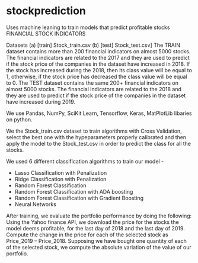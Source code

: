 # stockprediction
Uses machine leaning to train models that predict profitable stocks 
FINANCIAL STOCK INDICATORS

Datasets
(a) [train] Stock_train.csv
(b) [test] Stock_test.csv]
The TRAIN dataset contains more than 200 financial indicators on almost 5000
stocks. The financial indicators are related to the 2017 and they are used to predict if the stock price of the companies in the dataset have increased in 2018. If the
stock has increased during the 2018, then its class value will be equal to 1, otherwise,
if the stock price has decreased the class value will be equal to 0.
The TEST dataset contains the same 200+ financial indicators on almost 5000 stocks.
The financial indicators are related to the 2018 and they are used to predict if the
stock price of the companies in the dataset have increased during 2019. 

We use Pandas, NumPy, SciKit Learn, Tensorflow, Keras, MatPlotLib libaries on python. 

We the Stock_train.csv dataset to train algorithms with Cross Validation, select the best one with the hypeparameters properly calibrated and then apply the model to the Stock_test.csv in order to predict the class for all the stocks.

We used 6 different classification algorithms to train our model - 
  - Lasso Classification with Penalization
  - Ridge Classification with Penalization
  - Random Forest Classification 
  - Random Forest Classification with ADA boosting
  - Random Forest Classification with Gradient Boosting
  - Neural Networks
  
After training, we evaluate the portfolio performance by doing the following:
Using the Yahoo finance API, we download the price for the stocks the model deems profitable, for the last day of 2018 and the last day of 2019.
Compute the change in the price for each of the selected stock as Price_2019 – Price_2018.
Supposing we have bought one quantity of each of the selected stock, we compute the absolute variation of the value of our portfolio.
